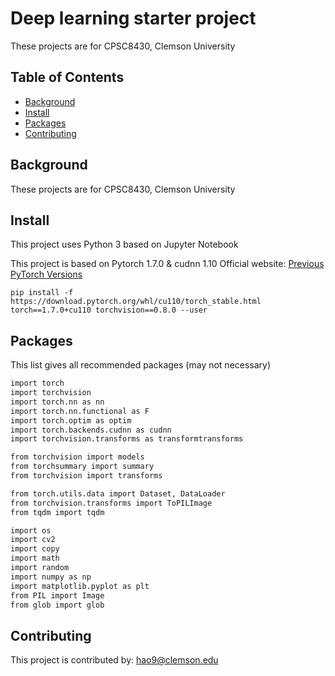 # Deep learning starter project 
These projects are for CPSC8430, Clemson University

## Table of Contents

- [Background](#background)
- [Install](#install)
- [Packages](#packages)
- [Contributing](#contributing)

## Background

These projects are for CPSC8430, Clemson University

## Install

This project uses Python 3 based on Jupyter Notebook

This project is based on Pytorch 1.7.0 & cudnn 1.10
Official website: <a href="https://pytorch.org/get-started/previous-versions/">Previous PyTorch Versions</a>
```
pip install -f https://download.pytorch.org/whl/cu110/torch_stable.html torch==1.7.0+cu110 torchvision==0.8.0 --user
```

## Packages

This list gives all recommended packages (may not necessary)
```sh
import torch
import torchvision
import torch.nn as nn
import torch.nn.functional as F
import torch.optim as optim
import torch.backends.cudnn as cudnn
import torchvision.transforms as transformtransforms

from torchvision import models
from torchsummary import summary
from torchvision import transforms

from torch.utils.data import Dataset, DataLoader
from torchvision.transforms import ToPILImage
from tqdm import tqdm

import os
import cv2
import copy
import math
import random
import numpy as np
import matplotlib.pyplot as plt
from PIL import Image
from glob import glob
```

## Contributing

This project is contributed by: 
<a href="hao9@g.clemson.edu">hao9@clemson.edu</a>
